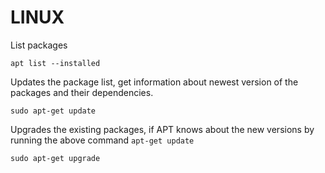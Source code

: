 

# LINUX

List packages
```
apt list --installed
```

Updates the package list, get information about newest version of the packages and their dependencies.
```
sudo apt-get update
```

Upgrades the existing packages, if APT knows about the new versions by running the above command ```apt-get update```
```
sudo apt-get upgrade
```

